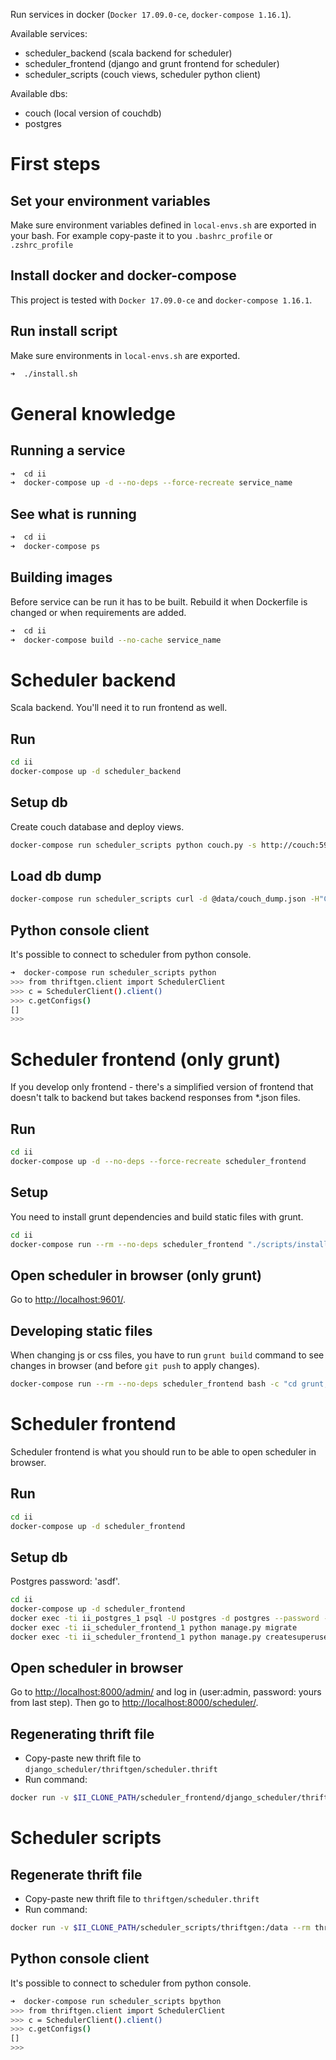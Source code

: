 Run services in docker (`Docker 17.09.0-ce`, `docker-compose 1.16.1`).

Available services:

* scheduler_backend (scala backend for scheduler)
* scheduler_frontend (django and grunt frontend for scheduler)
* scheduler_scripts (couch views, scheduler python client)


Available dbs:

* couch (local version of couchdb)
* postgres


First steps
===========

Set your environment variables
------------------------------

Make sure environment variables defined in `local-envs.sh` are exported in your bash.
For example copy-paste it to you `.bashrc_profile` or `.zshrc_profile`

Install docker and docker-compose
---------------------------------

This project is tested with `Docker 17.09.0-ce` and `docker-compose 1.16.1`.

Run install script
------------------

Make sure environments in `local-envs.sh` are exported.

```bash
➜  ./install.sh
```

General knowledge
=================

Running a service
-----------------

```bash
➜  cd ii
➜  docker-compose up -d --no-deps --force-recreate service_name
```

See what is running
-------------------

```bash
➜  cd ii
➜  docker-compose ps
```

Building images
---------------

Before service can be run it has to be built.
Rebuild it when Dockerfile is changed or when requirements are added.

```bash
➜  cd ii
➜  docker-compose build --no-cache service_name
```

Scheduler backend
=================

Scala backend. You'll need it to run frontend as well.

Run
---

```bash
cd ii
docker-compose up -d scheduler_backend
```

Setup db
--------

Create couch database and deploy views.

```bash
docker-compose run scheduler_scripts python couch.py -s http://couch:5984 -d scheduler
```

Load db dump
------------

```bash
docker-compose run scheduler_scripts curl -d @data/couch_dump.json -H"Content-Type: application/json" -X POST http://couch:5984/scheduler/_bulk_docs
```

Python console client
---------------------

It's possible to connect to scheduler from python console.

```bash
➜  docker-compose run scheduler_scripts python
>>> from thriftgen.client import SchedulerClient
>>> c = SchedulerClient().client()
>>> c.getConfigs()
[]
>>>
```

Scheduler frontend (only grunt)
==============================
If you develop only frontend - there's a simplified version of frontend that doesn't
talk to backend but takes backend responses from *.json files.

Run
---

```bash
cd ii
docker-compose up -d --no-deps --force-recreate scheduler_frontend
```

Setup
-----

You need to install grunt dependencies and build static files with grunt.

```bash
cd ii
docker-compose run --rm --no-deps scheduler_frontend "./scripts/install.sh"
```

Open scheduler in browser (only grunt)
--------------------------------------

Go to [http://localhost:9601/](http://localhost:9601/).


Developing static files
-----------------------

When changing js or css files, you have to run `grunt build` command to see changes
in browser (and before `git push` to apply changes).

```bash
docker-compose run --rm --no-deps scheduler_frontend bash -c "cd grunt; grunt build"
```

Scheduler frontend
==================

Scheduler frontend is what you should run to be able to open scheduler in browser.

Run
---

```bash
cd ii
docker-compose up -d scheduler_frontend
```

Setup db
--------

Postgres password: 'asdf'.

```bash
cd ii
docker-compose up -d scheduler_frontend
docker exec -ti ii_postgres_1 psql -U postgres -d postgres --password -c 'create database scheduler_frontend;'
docker exec -ti ii_scheduler_frontend_1 python manage.py migrate
docker exec -ti ii_scheduler_frontend_1 python manage.py createsuperuser --username admin --email admin@cs.uni.wroc.pl
```

Open scheduler in browser
-------------------------

Go to [http://localhost:8000/admin/](http://localhost:800/admin/) and log in (user:admin, password: yours from last step).
Then go to [http://localhost:8000/scheduler/](http://localhost:8000/scheduler/).


Regenerating thrift file
------------------------

* Copy-paste new thrift file to `django_scheduler/thriftgen/scheduler.thrift`
* Run command:
```bash
docker run -v $II_CLONE_PATH/scheduler_frontend/django_scheduler/thriftgen:/data --rm thrift:0.11.0 thrift --gen py -out /data /data/scheduler.thrift
```


Scheduler scripts
=================

Regenerate thrift file
----------------------

* Copy-paste new thrift file to `thriftgen/scheduler.thrift`
* Run command:
```bash
docker run -v $II_CLONE_PATH/scheduler_scripts/thriftgen:/data --rm thrift:0.11.0 thrift --gen py -out /data /data/scheduler.thrift
```

Python console client
---------------------

It's possible to connect to scheduler from python console.

```bash
➜  docker-compose run scheduler_scripts bpython
>>> from thriftgen.client import SchedulerClient
>>> c = SchedulerClient().client()
>>> c.getConfigs()
[]
>>>
```
